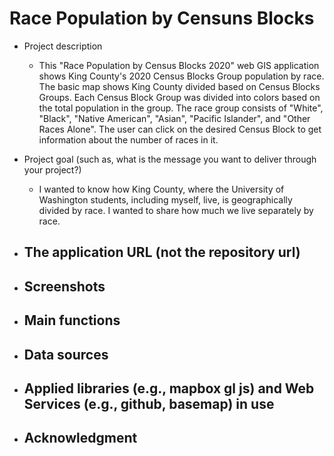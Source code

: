 # Race Population by Censuns Blocks
- Project description
    - This "Race Population by Census Blocks 2020" web GIS application shows King County's 2020 Census Blocks Group population by race. The basic map shows King County divided based on Census Blocks Groups. Each Census Block Group was divided into colors based on the total population in the group. The race group consists of "White", "Black", "Native American", "Asian", "Pacific Islander", and "Other Races Alone". The user can click on the desired Census Block to get information about the number of races in it. 

- Project goal (such as, what is the message you want to deliver through your project?)
    - I wanted to know how King County, where the University of Washington students, including myself, live, is geographically divided by race. I wanted to share how much we live separately by race.

- The application URL (not the repository url)
    - 

- Screenshots
    -

- Main functions
    - 

- Data sources
    - 

- Applied libraries (e.g., mapbox gl js) and Web Services (e.g., github, basemap) in use
    - 

- Acknowledgment
    - 
